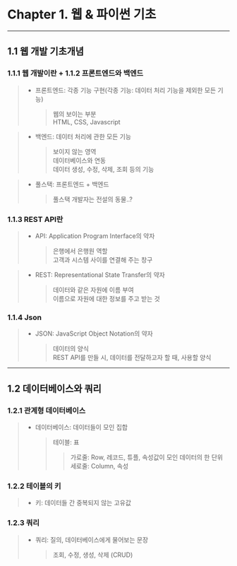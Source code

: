 # Chapter 1. 웹 & 파이썬 기초  
      
***  
## 1.1 웹 개발 기초개념
    
### 1.1.1 웹 개발이란 + 1.1.2 프론트엔드와 백엔드   
> * 프론트엔드: 각종 기능 구현(각종 기능: 데이터 처리 기능을 제외한 모든 기능)  
>   > 웹의 보이는 부분  
>   > HTML, CSS, Javascript  

> * 백엔드: 데이터 처리에 관한 모든 기능  
>   > 보이지 않는 영역  
>   > 데이터베이스와 연동  
>   > 데이터 생성, 수정, 삭제, 조회 등의 기능  

> * 풀스택: 프론트엔드 + 백엔드  
>   > 풀스택 개발자는 전설의 동물..?  

### 1.1.3 REST API란  
> * API: Application Program Interface의 약자  
>   > 은행에서 은행원 역할  
>   > 고객과 시스템 사이를 연결해 주는 창구  

> * REST: Representational State Transfer의 약자  
>   > 데이터와 같은 자원에 이름 부여  
>   > 이름으로 자원에 대한 정보를 주고 받는 것  
  
### 1.1.4 Json  
> * JSON: JavaScript Object Notation의 약자  
>   > 데이터의 양식  
>   > REST API를 만들 시, 데이터를 전달하고자 할 때, 사용할 양식  
***  
## 1.2 데이터베이스와 쿼리  

### 1.2.1 관계형 데이터베이스  
> * 데이터베이스: 데이터들이 모인 집합  
>   > 테이블: 표  
>   >   > 가로줄: Row, 레코드, 튜플, 속성값이 모인 데이터의 한 단위  
>   >   > 세로줄: Column, 속성  

### 1.2.2 테이블의 키  
> * 키: 데이터들 간 중복되지 않는 고유값  

### 1.2.3 쿼리  
> * 쿼리: 질의, 데이터베이스에게 물어보는 문장  
>   > 조회, 수정, 생성, 삭제 (CRUD)  

